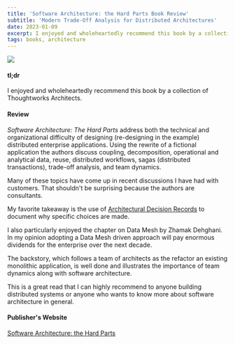 ```yaml
---
title: 'Software Architecture: the Hard Parts Book Review'
subtitle: 'Modern Trade-Off Analysis for Distributed Architectures'
date: 2023-01-09
excerpt: I enjoyed and wholeheartedly recommend this book by a collection of Thoughtworks Architects
tags: books, architecture
---
```


<img src="https://learning.oreilly.com/library/cover/9781492086888/250w/" ></img>

#### tl;dr
I enjoyed and wholeheartedly recommend this book by a collection of Thoughtworks Architects.

#### Review
<em>Software Architecture: The Hard Parts</em> address both the technical and organizational difficulty of designing (re-designing in the example) distributed enterprise applications.  Using the rewrite of a fictional application the authors discuss coupling, decomposition, operational and analytical data, reuse, distributed workflows, sagas (distributed transactions), trade-off analysis, and team dynamics.

Many of these topics have come up in recent discussions I have had with customers.  That shouldn't be surprising because the authors are consultants.

My favorite takeaway is the use of <a href="https://adr.github.io" target="_blank">Architectural Decision Records</a> to document why specific choices are made.

I also particularly enjoyed the chapter on Data Mesh by Zhamak Dehghani.  In my opinion adopting a Data Mesh driven approach will pay enormous dividends for the enterprise over the next decade.

The backstory, which follows a team of architects as the refactor an existing monolithic application, is well done and illustrates the importance of team dynamics along with software architecture.

This is a great read that I can highly recommend to anyone building distributed systems or anyone who wants to know more about software architecture in general.

#### Publisher's Website
<a href="https://www.oreilly.com/library/view/software-architecture-the/9781492086888/">Software Architecture: the Hard Parts</a>

